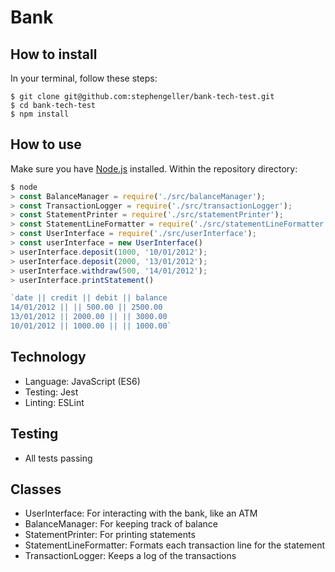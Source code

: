 # Bank

## How to install

In your terminal, follow these steps:

```
$ git clone git@github.com:stephengeller/bank-tech-test.git
$ cd bank-tech-test
$ npm install
```

## How to use

Make sure you have [Node.js](https://nodejs.org/en/) installed. Within the
repository directory:

```JavaScript
$ node
> const BalanceManager = require('./src/balanceManager');
> const TransactionLogger = require('./src/transactionLogger');
> const StatementPrinter = require('./src/statementPrinter');
> const StatementLineFormatter = require('./src/statementLineFormatter');
> const UserInterface = require('./src/userInterface');
> const userInterface = new UserInterface()
> userInterface.deposit(1000, '10/01/2012');
> userInterface.deposit(2000, '13/01/2012');
> userInterface.withdraw(500, '14/01/2012');
> userInterface.printStatement()

`date || credit || debit || balance
14/01/2012 || || 500.00 || 2500.00
13/01/2012 || 2000.00 || || 3000.00
10/01/2012 || 1000.00 || || 1000.00`
```

## Technology

* Language: JavaScript (ES6)
* Testing: Jest
* Linting: ESLint

## Testing

* All tests passing

## Classes

* UserInterface: For interacting with the bank, like an ATM
* BalanceManager: For keeping track of balance
* StatementPrinter: For printing statements
* StatementLineFormatter: Formats each transaction line for the statement
* TransactionLogger: Keeps a log of the transactions
